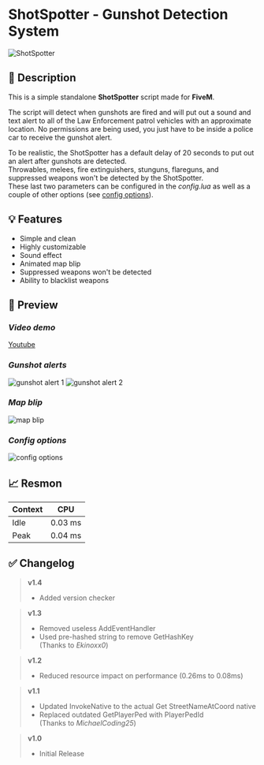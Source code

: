 # **ShotSpotter - Gunshot Detection System**
![ShotSpotter](https://user-images.githubusercontent.com/79053058/181919066-c840a974-d8a4-4dca-a89b-dbe71ca7e58c.png)


## :bookmark_tabs: **Description** 
This is a simple standalone **ShotSpotter** script made for **FiveM**.  

The script will detect when gunshots are fired and will put out a sound and text alert to all of the Law Enforcement patrol vehicles with an approximate location.
No permissions are being used, you just have to be inside a police car to receive the gunshot alert.  

To be realistic, the ShotSpotter has a default delay of 20 seconds to put out an alert after gunshots are detected.  
Throwables, melees, fire extinguishers, stunguns, flareguns, and suppressed weapons won't be detected by the ShotSpotter.  
These last two parameters can be configured in the *config.lua* as well as a couple of other options (see [config options](https://github.com/ItzEndah/ShotSpotter#config-options)).  


## :bulb: **Features** 
- Simple and clean 
- Highly customizable 
- Sound effect 
- Animated map blip 
- Suppressed weapons won't be detected 
- Ability to blacklist weapons 

## :eyes: **Preview** 
### *Video demo*
[Youtube](https://youtu.be/bIVGg95TFsY)

### *Gunshot alerts*
![gunshot alert 1](https://i.imgur.com/5yV9NSq.png)
![gunshot alert 2](https://i.imgur.com/euOSLHr.png)

### *Map blip*
![map blip](https://i.imgur.com/VDzuUtg.gif)

### *Config options*
![config options](https://user-images.githubusercontent.com/79053058/185755495-66d9df76-b55a-4c89-9817-3ebcf7709d76.png)



## 📈 Resmon
| Context | CPU |
| ------------- | ------------- |
| Idle  | 0.03 ms  |
| Peak  | 0.04 ms  |

## :white_check_mark: **Changelog**
> **v1.4**
> - Added version checker

> **v1.3**
> - Removed useless AddEventHandler 
> - Used pre-hashed string to remove GetHashKey  
> (Thanks to *Ekinoxx0*)

> **v1.2**
> - Reduced resource impact on performance (0.26ms to 0.08ms)

> **v1.1** 
> - Updated InvokeNative to the actual Get StreetNameAtCoord native
> - Replaced outdated GetPlayerPed with PlayerPedId  
> (Thanks to *MichaelCoding25*)

> **v1.0**
> - Initial Release 

